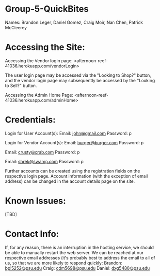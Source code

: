 # Group-5-QuickBites
Names: Brandon Leger, Daniel Gomez, Craig Moir, Nan Chen, Patrick McCleerey

# Accessing the Site:
Accessing the Vendor login page:
<afternoon-reef-41036.herokuapp.com/vendorLogin>

The user login page may be accessed via the "Looking to Shop?" button, and the vendor login page may subsequently be accessed by the "Looking to Sell?" button.

Accessing the Admin Home Page:
<afternoon-reef-41036.herokuapp.com/adminHome>

# Credentials:
Login for User Account(s):
Email: john@gmail.com
Password: p

Login for Vendor Account(s):
Email: burger@burger.com
Password: p

Email: crusty@crab.com
Password: p

Email: shrek@swamp.com
Password: p

Further accounts can be created using the registration fields on the respective login page. Account information (with the exception of email address) can be changed in the account details page on the site.

# Known Issues:
[TBD]

# Contact Info:
If, for any reason, there is an interruption in the hosting service, we should be able to manually restart the web server. 
We can be reached at our respective email addresses (it's probably best to address the email to all of us, so that we are more likely to respond quickly:
Brandon: bpl5252@psu.edu
Craig: cdm5698@psu.edu
Daniel: dxg5480@psu.edu

